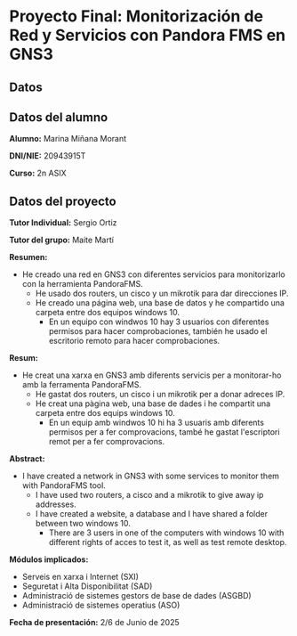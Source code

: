 # Proyecto Final: Monitorización de Red y Servicios con Pandora FMS en GNS3

## Datos

## Datos del alumno

**Alumno:** Marina Miñana Morant 

**DNI/NIE:**  20943915T

**Curso:** 2n ASIX



## Datos del proyecto

**Tutor Individual:** Sergio Ortiz

**Tutor del grupo:** Maite Martí

**Resumen:**

- He creado una red en GNS3 con diferentes servicios para monitorizarlo con la herramienta PandoraFMS.
  - He usado dos routers, un cisco y un mikrotik para dar direcciones IP.
  - He creado una página web, una base de datos y he compartido una carpeta entre dos equipos windows 10.
    - En un equipo con windwos 10 hay 3 usuarios con diferentes permisos para hacer comprobaciones, también he usado el escritorio remoto para hacer comprobaciones.

**Resum:**

- He creat una xarxa en GNS3 amb diferents servicis per a monitorar-ho amb la ferramenta PandoraFMS.
  - He gastat dos routers, un cisco i un mikrotik per a donar adreces IP.
  - He creat una pàgina web, una base de dades i he compartit una carpeta entre dos equips windows 10.
    - En un equip amb windwos 10 hi ha 3 usuaris amb diferents permisos per a fer comprovacions, també he gastat l'escriptori remot per a fer comprovacions.


**Abstract:**

- I have created a network in GNS3 with some services to monitor them with PandoraFMS tool.
  - I have used two routers, a cisco and a mikrotik to give away ip addresses.
  - I have created a website, a database and I have shared a folder between two windows 10.
    - There are 3 users in one of the computers with windows 10 with different rights of acces to test it, as well as test remote desktop.


**Módulos implicados:**

- Serveis en xarxa i Internet (SXI)
- Seguretat i Alta Disponibilitat (SAD)
- Administració de sistemes gestors de base de dades (ASGBD)
- Administració de sistemes operatius (ASO)


**Fecha de presentación:** 2/6 de Junio de 2025



















